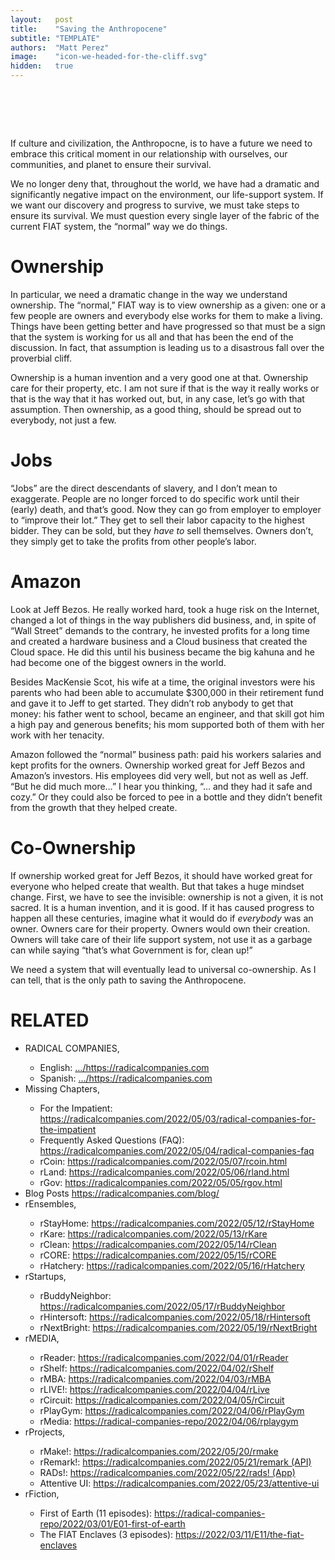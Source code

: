 ```yaml
---
layout:   post
title:    "Saving the Anthropocene"
subtitle: "TEMPLATE"
authors:  "Matt Perez"
image:    "icon-we-headed-for-the-cliff.svg"
hidden:   true
---
```


<div style="display:none;">
 <p>If culture and civilization, the Anthropocne, is to have a future we need to embrace this critical moment in our relationship with ourselves, our communities, and planet to ensure their survival.</p>
</div>

<h1>&nbsp;</h1>
 <p>If culture and civilization, the Anthropocne, is to have a future we need to embrace this critical moment in our relationship with ourselves, our communities, and planet to ensure their survival.</p>
 <p>We no longer deny that, throughout the world, we have had a dramatic and significantly negative impact on the environment, our life-support system. If we want our discovery and progress to survive, we must take steps to ensure its survival. We must question every single layer of the fabric of the current FIAT system, the “normal” way we do things.</p>

<h1>Ownership</h1>
 <p>In particular, we need a dramatic change in the way we understand ownership. The “normal,” FIAT way is to view ownership as a given: one or a few people are owners and everybody else works for them to make a living. Things have been getting better and have progressed so that must be a sign that the system is working for us all and that has been the end of the discussion. In fact, that assumption is leading us to a disastrous fall over the proverbial cliff.</p>
 <p>Ownership is a human invention and a very good one at that. Ownership care for their property, etc. I am not sure if that is the way it really works or that is the way that it has worked out, but, in any case, let’s go with that assumption. Then ownership, as a good thing, should be spread out to everybody, not just a few.</p>

<h1>Jobs</h1>
 <p>“Jobs” are the direct descendants of slavery, and I don’t mean to exaggerate. People are no longer forced to do specific work until their (early) death, and that’s good. Now they can go from employer to employer to “improve their lot.” They get to sell their labor capacity to the highest bidder. They can be sold, but they <em>have to</em> sell themselves. Owners don’t, they simply get to take the profits from other people’s labor.</p>

<h1>Amazon</h1>
 <p>Look at Jeff Bezos. He really worked hard, took a huge risk on the Internet, changed a lot of things in the way publishers did business, and, in spite of “Wall Street” demands to the contrary, he invested profits for a long time and created a hardware business and a Cloud business that created the Cloud space. He did this until his business became the big kahuna and he had become one of the biggest owners in the world.</p>
 <p>Besides MacKensie Scot, his wife at a time, the original investors were his parents who had been able to accumulate $300,000 in their retirement fund and gave it to Jeff to get started. They didn’t rob anybody to get that money: his father went to school, became an engineer, and that skill got him a high pay and generous benefits; his mom supported both of them with her work with her tenacity.</p>
 <p>Amazon followed the “normal” business path: paid his workers salaries and kept profits for the owners. Ownership worked great for Jeff Bezos and Amazon’s investors. His employees did very well, but not as well as Jeff. “But he did much more…” I hear you thinking, “… and they had it safe and cozy.” Or they could also be forced to pee in a bottle and they didn’t benefit from the growth that they helped create.</p>

<h1>Co-Ownership</h1>
 <p>If ownership worked great for Jeff Bezos, it should have worked great for everyone who helped create that wealth. But that takes a huge mindset change. First, we have to see the invisible: ownership is not a given, it is not sacred. It is a human invention, and it is good. If it has caused progress to happen all these centuries, imagine what it would do if <em>everybody</em> was an owner. Owners care for their property. Owners would own their creation. Owners will take care of their life support system, not use it as a garbage can while saying “that’s what Government is for, clean up!”</p>
 <p>We need a system that will eventually lead to universal co-ownership. As I can tell, that is the only path to saving the Anthropocene.</p>

<h1 class="_section">RELATED</h1>
 <ul>
  <li>RADICAL COMPANIES,</li>
   <ul>
    <li><a>English</a>: <a href="https://radicalcompanies.com" target="_blank">&hellip;/https://radicalcompanies.com</a></li>
    <li><a>Spanish</a>: <a href="https://radicalcompanies.com" target="_blank">&hellip;/https://radicalcompanies.com</a></li>
   </ul>
  <li>Missing Chapters,</li>
   <ul>
    <li>For the Impatient: <a href="https://radicalcompanies.com/2022/05/03/radical-companies-for-the-impatient" target="_blank">https://radicalcompanies.com/2022/05/03/radical-companies-for-the-impatient</a></li>
    <li>Frequently Asked Questions (FAQ): <a href="https://radicalcompanies.com/2022/05/04/radical-companies-faq" target="_blank">https://radicalcompanies.com/2022/05/04/radical-companies-faq</a></li>
    <li>rCoin: <a href="https://radicalcompanies.com/2022/05/07/rcoin.html" target="_blank">https://radicalcompanies.com/2022/05/07/rcoin.html</a></li>
    <li>rLand: <a href="https://radicalcompanies.com/2022/05/06/rland.html" target="_blank">https://radicalcompanies.com/2022/05/06/rland.html</a></li>
    <li>rGov: <a href="https://radicalcompanies.com/2022/05/05/rgov.html" target="_blank">https://radicalcompanies.com/2022/05/05/rgov.html</a></li>
   </ul>
   <li>Blog Posts <a href="https://radicalcompanies.com/blog/" target="_blank">https://radicalcompanies.com/blog/</a></li>
   <li>rEnsembles,</li>
    <ul>
     <li> rStayHome: <a href="https://radicalcompanies.com/2022/05/12/rStayHome" target="_blank">https://radicalcompanies.com/2022/05/12/rStayHome</a></li>
     <li>     rKare: <a href="https://radicalcompanies.com/2022/05/13/rKare" target="_blank">https://radicalcompanies.com/2022/05/13/rKare</a></li>
     <li>    rClean: <a href="https://radicalcompanies.com/2022/05/14/rClean" target="_blank">https://radicalcompanies.com/2022/05/14/rClean</a></li>
     <li>     rCORE: <a href="https://radicalcompanies.com/2022/05/15/rCORE" target="_blank">https://radicalcompanies.com/2022/05/15/rCORE</a></li>
     <li>rHatchery: <a href="https://radicalcompanies.com/2022/05/16/rHatchery" target="_blank">https://radicalcompanies.com/2022/05/16/rHatchery</a></li>
    </ul>
   <li>rStartups,</li>
    <ul>
     <li>rBuddyNeighbor: <a href="https://radicalcompanies.com/2022/05/17/rBuddyNeighbor" target="_blank">https://radicalcompanies.com/2022/05/17/rBuddyNeighbor</a></li>
     <li>   rHintersoft: <a href="https://radicalcompanies.com/2022/05/18/rHintersoft" target="_blank">https://radicalcompanies.com/2022/05/18/rHintersoft</a></li> 
     <li>   rNextBright: <a href="https://radicalcompanies.com/2022/05/19/rNextBright" target="_blank">https://radicalcompanies.com/2022/05/19/rNextBright</a></li>
    </ul>
   <li>rMEDIA,</li>
    <ul>
     <li> rReader: <a href="https://radicalcompanies.com/2022/04/01/rReader" target="_blank">https://radicalcompanies.com/2022/04/01/rReader</a></li>
     <li>  rShelf: <a href="https://radicalcompanies.com/2022/04/02/rShelf" target="_blank">https://radicalcompanies.com/2022/04/02/rShelf</a></li>
     <li>    rMBA: <a href="https://radicalcompanies.com/2022/04/03/rMBA" target="_blank">https://radicalcompanies.com/2022/04/03/rMBA</a></li>
     <li>  rLIVE!: <a href="https://radicalcompanies.com/2022/04/04/rLive" target="_blank">https://radicalcompanies.com/2022/04/04/rLive</a></li>
     <li>rCircuit: <a href="https://radicalcompanies.com/2022/04/05/rCircuit" target="_blank">https://radicalcompanies.com/2022/04/05/rCircuit</a></li>
     <li>rPlayGym: <a href="https://radicalcompanies.com/2022/04/06/rPlayGym" target="_blank">https://radicalcompanies.com/2022/04/06/rPlayGym</a></li>
     <li>  rMedia: <a href="https://radical-companies-repo/2022/04/06/rplaygym" target="_blank">https://radical-companies-repo/2022/04/06/rplaygym</a></li>
    </ul>
   <li>rProjects,</li>
    <ul>
     <li>      rMake!: <a href="https://radicalcompanies.com/2022/05/20/rmake" target="_blank">https://radicalcompanies.com/2022/05/20/rmake</a></li>
     <li>    rRemark!: <a href="https://radicalcompanies.com/2022/05/21/remark" target="_blank">https://radicalcompanies.com/2022/05/21/remark (API)</a></li>
     <li>       RADs!: <a href="https://radicalcompanies.com/2022/05/22/rads!" target="_blank">https://radicalcompanies.com/2022/05/22/rads! (App)</a></li>
     <li>Attentive UI: <a href="https://radicalcompanies.com/2022/05/23/attentive-ui" target="_blank">https://radicalcompanies.com/2022/05/23/attentive-ui</a></li>
    </ul>
   <li>rFiction,</li>
    <ul>
     <li>  First of Earth (11 episodes): <a href="https://radical-companies-repo/2022/03/01/E01-first-of-earth" target="_blank">https://radical-companies-repo/2022/03/01/E01-first-of-earth</a></li>
     <li>The FIAT Enclaves (3 episodes): <a href="https://2022/03/11/E11/the-fiat-enclaves" target="_blank">https://2022/03/11/E11/the-fiat-enclaves</a></li>
    </ul>
